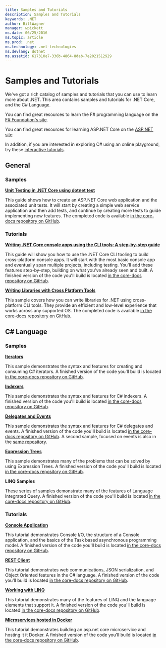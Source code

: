 ```yaml
---
title: Samples and Tutorials
description: Samples and Tutorials
keywords: .NET
author: BillWagner
manager: wpickett
ms.date: 06/25/2016
ms.topic: article
ms.prod: .net
ms.technology: .net-technologies
ms.devlang: dotnet
ms.assetid: 617310e7-336b-4864-8dab-7e2021512929
---
```


# Samples and Tutorials

We've got a rich catalog of samples and tutorials that you can use
to learn more about .NET. This area contains samples and tutorials
for .NET Core, and the C# Language.

You can find great resources to learn the F# programming language
on the [F# Foundation's site](http://fsharp.org/learn.html). 

You can find great resources for learning ASP.NET Core on the
[ASP.NET site](https://docs.asp.net/en/latest/tutorials/index.html)

In addition, if you are interested in exploring C# using an
online playground, try these [interactive tutorials](http://go.microsoft.com/fwlink/?LinkId=817234).

## General

### Samples

**[Unit Testing in .NET Core using dotnet test](../core/testing/unit-testing-with-dotnet-test.md)**

This guide shows how to create an ASP.NET Core web application and the associated unit tests. It will start by creating a simple web service application and then add tests, and continue by creating more tests to guide implementing new features. The completed code is available [in the core-docs repository on GitHub](https://github.com/dotnet/core-docs/tree/master/samples/core-projects/unit-testing/using-dotnet-test).

### Tutorials

**[Writing .NET Core console apps using the CLI tools: A step-by-step guide](../core/tutorials/using-with-xplat-cli.md)**

This guide will show you how to use the .NET Core CLI tooling to build cross-platform console apps.  It will start with the most basic console app and eventually span multiple projects, including testing. You'll add these features step-by-step, building on what you've already seen and built. A finished version of the code you'll build is located [in the core-docs repository on GitHub](https://github.com/dotnet/core-docs/tree/master/samples/core-projects/console-apps).

**[Writing Libraries with Cross Platform Tools](../core/tutorials/libraries.md)**

This sample covers how you can write libraries for .NET using cross-platform CLI tools.  They provide an efficient and low-level experience that works across any supported OS.
The completed code is available [in the core-docs repository on GitHub](https://github.com/dotnet/core-docs/tree/master/samples/core-projects/libraries/frameworks-library).

## C# Language

### Samples

**[Iterators](../csharp/iterators.md)**

This sample demonstrates the syntax and features for creating and consuming C# iterators. A finished version of the code you'll build is located [in the core-docs repository on GitHub](https://github.com/dotnet/core-docs/tree/master/samples/csharp-language/iterators).

**[Indexers](../csharp/indexers.md)**

This sample demonstrates the syntax and features for C# indexers. A finished version of the code you'll build is located [in the core-docs repository on GitHub](https://github.com/dotnet/core-docs/tree/master/samples/csharp-language/indexers).

**[Delegates and Events](../csharp/delegates-events.md)**

This sample demonstrates the syntax and features for C# delegates and events. A finished version of the code you'll build is located [in the core-docs repository on GitHub](https://github.com/dotnet/core-docs/tree/master/samples/csharp/delegates-and-events). A second sample, focused on events is also in the
[same repository](https://github.com/dotnet/core-docs/tree/master/samples/csharp/events).

**[Expression Trees](../csharp/expression-trees.md)**

This sample demonstrates many of the problems that can be solved by using Expression Trees. A finished version of the code you'll build is located [in the core-docs repository on GitHub](https://github.com/dotnet/core-docs/tree/master/samples/csharp-language/expression-trees).

**LINQ Samples**

These series of samples demonstrate many of the features of Language Integrated Query.  A finished version of the code you'll build is located [in the core-docs repository on GitHub](https://github.com/dotnet/core-docs/tree/master/samples/core/linq/csharp).

### Tutorials

**[Console Application](../csharp/tutorials/console-teleprompter.md)**

This tutorial demonstrates Console I/O, the structure of a Console application, and
the basics of the Task based asynchronous programming model. A finished version of the code you'll build is located [in the core-docs repository on GitHub](https://github.com/dotnet/core-docs/tree/master/samples/csharp/getting-started/console-teleprompter).

**[REST Client](../csharp/tutorials/console-webapiclient.md)**

This tutorial demonstrates web communications, JSON serialization, and Object Oriented
features in the C# language. A finished version of the code you'll build is located
[in the core-docs repository on GitHub](https://github.com/dotnet/core-docs/tree/master/samples/csharp/getting-started/console-webapiclient).

**[Working with LINQ](../csharp/tutorials/working-with-linq.md)**

This tutorial demonstrates many of the features of LINQ and the language elements that support it. A finished version of the code you'll build is located [in the core-docs repository on GitHub](https://github.com/dotnet/core-docs/tree/master/samples/csharp/getting-started/console-linq).

**[Microservices hosted in Docker](../csharp/tutorials/microservices.md)**

This tutorial demonstrates building an asp.net core microservice and hosting it it Docker. A finished version of the code you'll build is located [in the core-docs repository on GitHub](https://github.com/dotnet/core-docs/tree/master/samples/csharp/getting-started/WeatherMicroservice).
